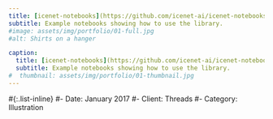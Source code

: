 ```yaml
---
title: [icenet-notebooks](https://github.com/icenet-ai/icenet-notebooks)
subtitle: Example notebooks showing how to use the library.
#image: assets/img/portfolio/01-full.jpg
#alt: Shirts on a hanger

caption:
  title: [icenet-notebooks](https://github.com/icenet-ai/icenet-notebooks)
  subtitle: Example notebooks showing how to use the library.
#  thumbnail: assets/img/portfolio/01-thumbnail.jpg
---
```



#{:.list-inline}
#- Date: January 2017
#- Client: Threads
#- Category: Illustration

